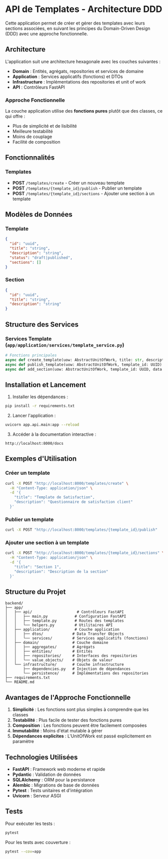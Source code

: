 # API de Templates - Architecture DDD

Cette application permet de créer et gérer des templates avec leurs sections associées, en suivant les principes du Domain-Driven Design (DDD) avec une approche fonctionnelle.

## Architecture

L'application suit une architecture hexagonale avec les couches suivantes :

- **Domain** : Entités, agrégats, repositories et services de domaine
- **Application** : Services applicatifs (fonctions) et DTOs
- **Infrastructure** : Implémentations des repositories et unit of work
- **API** : Contrôleurs FastAPI

### Approche Fonctionnelle

La couche application utilise des **fonctions pures** plutôt que des classes, ce qui offre :
- Plus de simplicité et de lisibilité
- Meilleure testabilité
- Moins de couplage
- Facilité de composition

## Fonctionnalités

### Templates

- **POST** `/templates/create` - Créer un nouveau template
- **POST** `/templates/{template_id}/publish` - Publier un template
- **POST** `/templates/{template_id}/sections` - Ajouter une section à un template

## Modèles de Données

### Template

```json
{
  "id": "uuid",
  "title": "string",
  "description": "string",
  "status": "draft|published",
  "sections": []
}
```

### Section

```json
{
  "id": "uuid",
  "title": "string",
  "description": "string"
}
```

## Structure des Services

### Services Template (`app/application/services/template_service.py`)

```python
# Fonctions principales
async def create_template(uow: AbstractUnitOfWork, title: str, description: str | None = None) -> TemplateAggregate
async def publish_template(uow: AbstractUnitOfWork, template_id: UUID) -> TemplateAggregate
async def add_section(uow: AbstractUnitOfWork, template_id: UUID, data: CreateSectionDTO) -> TemplateAggregate
```

## Installation et Lancement

1. Installer les dépendances :
```bash
pip install -r requirements.txt
```

2. Lancer l'application :
```bash
uvicorn app.api.main:app --reload
```

3. Accéder à la documentation interactive :
```
http://localhost:8000/docs
```

## Exemples d'Utilisation

### Créer un template
```bash
curl -X POST "http://localhost:8000/templates/create" \
  -H "Content-Type: application/json" \
  -d '{
    "title": "Template de Satisfaction",
    "description": "Questionnaire de satisfaction client"
  }'
```

### Publier un template
```bash
curl -X POST "http://localhost:8000/templates/{template_id}/publish"
```

### Ajouter une section à un template
```bash
curl -X POST "http://localhost:8000/templates/{template_id}/sections" \
  -H "Content-Type: application/json" \
  -d '{
    "title": "Section 1",
    "description": "Description de la section"
  }'
```

## Structure du Projet

```
backend/
├── app/
│   ├── api/                    # Contrôleurs FastAPI
│   │   ├── main.py            # Configuration FastAPI
│   │   ├── template.py        # Routes des templates
│   │   └── helpers.py         # Utilitaires API
│   ├── application/           # Couche application
│   │   ├── dtos/             # Data Transfer Objects
│   │   └── services/         # Services applicatifs (fonctions)
│   ├── domain/               # Couche domaine
│   │   ├── aggregates/       # Agrégats
│   │   ├── entities/         # Entités
│   │   ├── repositories/     # Interfaces des repositories
│   │   └── value_objects/    # Objets de valeur
│   └── infrastructure/       # Couche infrastructure
│       ├── dependencies.py   # Injection de dépendances
│       └── persistence/      # Implémentations des repositories
├── requirements.txt
└── README.md
```

## Avantages de l'Approche Fonctionnelle

1. **Simplicité** : Les fonctions sont plus simples à comprendre que les classes
2. **Testabilité** : Plus facile de tester des fonctions pures
3. **Composition** : Les fonctions peuvent être facilement composées
4. **Immutabilité** : Moins d'état mutable à gérer
5. **Dépendances explicites** : L'UnitOfWork est passé explicitement en paramètre

## Technologies Utilisées

- **FastAPI** : Framework web moderne et rapide
- **Pydantic** : Validation de données
- **SQLAlchemy** : ORM pour la persistance
- **Alembic** : Migrations de base de données
- **Pytest** : Tests unitaires et d'intégration
- **Uvicorn** : Serveur ASGI

## Tests

Pour exécuter les tests :

```bash
pytest
```

Pour les tests avec couverture :

```bash
pytest --cov=app
``` 